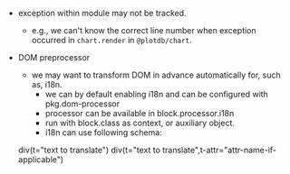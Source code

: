  - exception within module may not be tracked.
   - e.g., we can't know the correct line number when exception occurred in `chart.render` in `@plotdb/chart`.
 - DOM preprocessor
   - we may want to transform DOM in advance automatically for, such as, i18n.
     - we can by default enabling i18n and can be configured with pkg.dom-processor
     - processor can be available in block.processor.i18n 
     - run with block.class as context, or auxiliary object.
     - i18n can use following schema:

    div(t="text to translate")
    div(t="text to translate",t-attr="attr-name-if-applicable")
     
